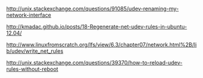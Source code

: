 

<http://unix.stackexchange.com/questions/91085/udev-renaming-my-network-interface>

<http://kmadac.github.io/posts/18-Regenerate-net-udev-rules-in-ubuntu-12.04/>

<http://www.linuxfromscratch.org/lfs/view/6.3/chapter07/network.html%2B/lib/udev/write_net_rules>

<http://unix.stackexchange.com/questions/39370/how-to-reload-udev-rules-without-reboot>
